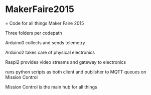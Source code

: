 # MakerFaire2015
=
Code for all things Maker Faire 2015

Three folders per codepath

Arduino0 collects and sends telemetry

Arduino2 takes care of physical electronics

Raspi2 provides video streams and gateway to electronics

runs python scripts as both client and publisher to MQTT queues on Mission Control


Mission Control is the main hub for all things

